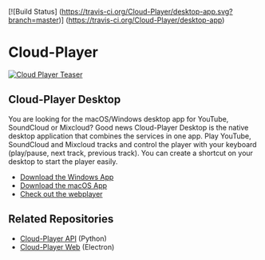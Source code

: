 [![Build Status]
    (https://travis-ci.org/Cloud-Player/desktop-app.svg?branch=master)]
    (https://travis-ci.org/Cloud-Player/desktop-app)

# Cloud-Player
[![Cloud Player Teaser](https://cloud-player.io/assets/desktop-app/osx-screenshot.png)](https://cloud-player.io)

## Cloud-Player Desktop
You are looking for the macOS/Windows desktop app for YouTube, SoundCloud or Mixcloud?
Good news Cloud-Player Desktop is the native desktop application that combines the services in one app. Play YouTube,
SoundCloud and Mixcloud tracks and control the player with your keyboard (play/pause, next track, previous track).
You can create a shortcut on your desktop to start the player easily.

- [Download the Windows App](https://github.com/Cloud-Player/desktop-app/releases/download/v1.2.0/cloud-player.setup.exe)
- [Download the macOS App](https://github.com/Cloud-Player/desktop-app/releases/download/v1.2.0/cloud-player.dmg)
- [Check out the webplayer](https://cloud-player.io)

## Related Repositories
- [Cloud-Player API](https://github.com/Cloud-Player/api) (Python)
- [Cloud-Player Web](https://github.com/Cloud-Player/web) (Electron)
